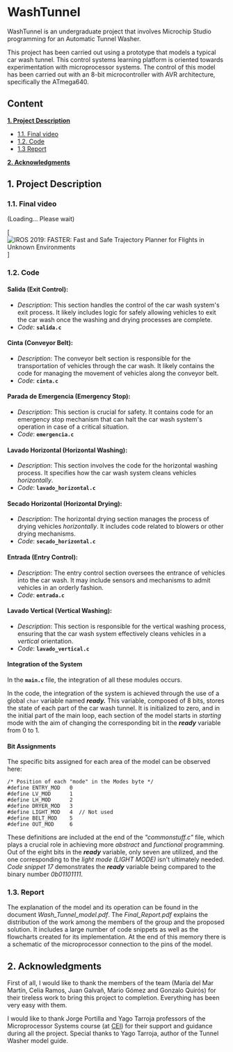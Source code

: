 # WashTunnel

WashTunnel is an undergraduate project that involves Microchip Studio programming for an Automatic Tunnel Washer.

This project has been carried out using a prototype that models a typical car wash tunnel. This control systems learning platform is oriented towards experimentation with microprocessor systems. The control of this model has been carried out with an 8-bit microcontroller with AVR architecture, specifically the ATmega640.

## Content
**[1. Project Description](#1-project-description)**

  * [1.1. Final video](#1-final-video)
  * [1.2. Code](#12-code)
  * [1.3 Report](#13-report)

**[2. Acknowledgments](#2-acknowledgments)**


## 1. Project Description
### 1.1. Final video
(Loading... Please wait)

[![IROS 2019: FASTER: Fast and Safe Trajectory Planner for Flights in Unknown Environments](./imgs/washtunnel.gif)]
### 1.2. Code
#### **Salida (Exit Control):**
   - *Description*: This section handles the control of the car wash system's exit process. It likely includes logic for safely allowing vehicles to exit the car wash once the washing and drying processes are complete.
   - *Code*: **`salida.c`**

#### **Cinta (Conveyor Belt):**
   - *Description*: The conveyor belt section is responsible for the transportation of vehicles through the car wash. It likely contains the code for managing the movement of vehicles along the conveyor belt.
   - *Code*: **`cinta.c`**

#### **Parada de Emergencia (Emergency Stop):**
   - *Description*: This section is crucial for safety. It contains code for an emergency stop mechanism that can halt the car wash system's operation in case of a critical situation.
   - *Code*: **`emergencia.c`**

#### **Lavado Horizontal (Horizontal Washing):**
   - *Description*: This section involves the code for the horizontal washing process. It specifies how the car wash system cleans vehicles *horizontally*.
   - *Code*: **`lavado_horizontal.c`**

#### **Secado Horizontal (Horizontal Drying):**
   - *Description*: The horizontal drying section manages the process of drying vehicles *horizontally*. It includes code related to blowers or other drying mechanisms.
   - *Code*: **`secado_horizontal.c`**

#### **Entrada (Entry Control):**
   - *Description*: The entry control section oversees the entrance of vehicles into the car wash. It may include sensors and mechanisms to admit vehicles in an orderly fashion.
   - *Code*: **`entrada.c`**

#### **Lavado Vertical (Vertical Washing):**
   - *Description*: This section is responsible for the vertical washing process, ensuring that the car wash system effectively cleans vehicles in a *vertical* orientation.
   - *Code*: **`lavado_vertical.c`**
 
#### **Integration of the System**
In the **`main.c`** file, the integration of all these modules occurs.

In the code, the integration of the system is achieved through the use of a global `char` variable named ***ready.*** This variable, composed of 8 bits, stores the state of each part of the car wash tunnel. It is initialized to zero, and in the initial part of the main loop, each section of the model starts in *starting* mode with the aim of changing the corresponding bit in the ***ready*** variable from 0 to 1.

#### **Bit Assignments**

The specific bits assigned for each area of the model can be observed here:
```
/* Position of each "mode" in the Modes byte */
#define ENTRY_MOD   0
#define LV_MOD      1
#define LH_MOD      2
#define DRYER_MOD   3
#define LIGHT_MOD   4  // Not used
#define BELT_MOD    5
#define OUT_MOD     6
```

 These definitions are included at the end of the *"commonstuff.c"* file, which plays a crucial role in achieving more *abstract* and *functional* programming. Out of the eight bits in the ***ready*** variable, only seven are utilized, and the one corresponding to the *light mode (LIGHT MODE)* isn't ultimately needed. *Code snippet 17* demonstrates the ***ready*** variable being compared to the binary number *0b01101111*.


### 1.3. Report
The explanation of the model and its operation can be found in the document *Wash_Tunnel_model.pdf*. The *Final_Report.pdf* explains the distribution of the work among the members of the group and the proposed solution. It includes a large number of code snippets as well as the flowcharts created for its implementation. At the end of this memory there is a schematic of the microprocessor connection to the pins of the model.

## 2. Acknowledgments
First of all, I would like to thank the members of the team (Marı́a del Mar Martı́n, Celia Ramos, Juan Galvañ, Mario Gómez and Gonzalo Quirós) for their tireless work to bring this project to completion. Everything has been very easy with them. 

I would like to thank Jorge Portilla and Yago Tarroja professors of the Microprocessor Systems course (at [CEI](http://www.cei.upm.es/)) for their support and guidance during all the project. Special thanks to Yago Tarroja, author of the Tunnel Washer model guide.  


